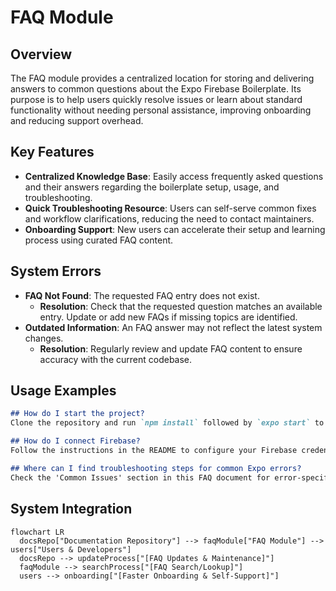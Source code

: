 # FAQ Module

## Overview
The FAQ module provides a centralized location for storing and delivering answers to common questions about the Expo Firebase Boilerplate. Its purpose is to help users quickly resolve issues or learn about standard functionality without needing personal assistance, improving onboarding and reducing support overhead.

## Key Features
- **Centralized Knowledge Base**: Easily access frequently asked questions and their answers regarding the boilerplate setup, usage, and troubleshooting.
- **Quick Troubleshooting Resource**: Users can self-serve common fixes and workflow clarifications, reducing the need to contact maintainers.
- **Onboarding Support**: New users can accelerate their setup and learning process using curated FAQ content.

## System Errors
- **FAQ Not Found**: The requested FAQ entry does not exist.
  - **Resolution**: Check that the requested question matches an available entry. Update or add new FAQs if missing topics are identified.
- **Outdated Information**: An FAQ answer may not reflect the latest system changes.
  - **Resolution**: Regularly review and update FAQ content to ensure accuracy with the current codebase.

## Usage Examples

```markdown
## How do I start the project?
Clone the repository and run `npm install` followed by `expo start` to launch the development server.

## How do I connect Firebase?
Follow the instructions in the README to configure your Firebase credentials in the environment file.

## Where can I find troubleshooting steps for common Expo errors?
Check the 'Common Issues' section in this FAQ document for error-specific solutions and workarounds.
```

## System Integration

```mermaid
flowchart LR
  docsRepo["Documentation Repository"] --> faqModule["FAQ Module"] --> users["Users & Developers"]
  docsRepo --> updateProcess["[FAQ Updates & Maintenance]"]
  faqModule --> searchProcess["[FAQ Search/Lookup]"] 
  users --> onboarding["[Faster Onboarding & Self-Support]"]
```
